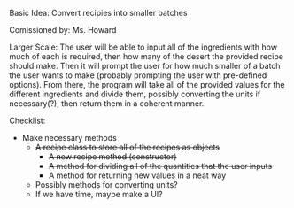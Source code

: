 Basic Idea: Convert recipies into smaller batches

Comissioned by: Ms. Howard

Larger Scale:
The user will be able to input all of the ingredients with how much of each is required, then how 
many of the desert the provided recipe should make. Then it will prompt the user for how much smaller of a 
batch the user wants to make (probably prompting the user with pre-defined options). From there, the
program will take all of the provided values for the different ingredients and divide them, possibly
converting the units if necessary(?), then return them in a coherent manner.

Checklist:
- Make necessary methods
    - ~~A recipe class to store all of the recipes as objects~~
        - ~~A new recipe method (constructor)~~
        - ~~A method for dividing all of the quantities that the user inputs~~
        - A method for returning new values in a neat way
    - Possibly methods for converting units?
    - If we have time, maybe make a UI?